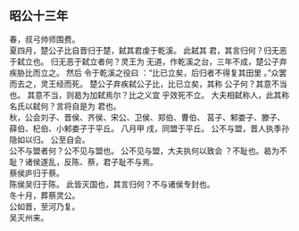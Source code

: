 ## 昭公十三年
春，叔弓帅师围费。  
夏四月，楚公子比自晋归于楚，弑其君虔于乾溪。 此弑其
君，其言归何？归无恶于弑立也。 归无恶于弑立者何？灵王为
无道，作乾溪之台，三年不成，楚公子弃疾胁比而立之。 然后
令于乾溪之役曰 ：“比已立矣，后归者不得复其田里 。”众罢
而去之，灵王经而死。 楚公子弃疾弑公子比，比已立矣，其称
公子何？其意不当也。 其意不当，则曷为加弑焉尔？比之义宜
乎效死不立。 大夫相弑称人，此其称名氏以弑何？言将自是为
君也。  
秋，公会刘子、晋侯、齐侯、宋公、卫侯、郑伯、曹伯、
莒子、邾娄子、滕子、薛伯、杞伯、小邾娄子于平丘。 八月甲
戌，同盟于平丘。 公不与盟，晋人执季孙隐如以归。 公至自会。  
公不与盟者何？公不见与盟也。 公不见与盟，大夫执何以致会
？不耻也。曷为不耻？诸侯遂乱，反陈、蔡，君子耻不与焉。  
蔡侯庐归于蔡。  
陈侯吴归于陈。 此皆灭国也，其言归何？不与诸侯专封也。  
冬十月，葬蔡灵公。  
公如晋，至河乃复。  
吴灭州来。  

